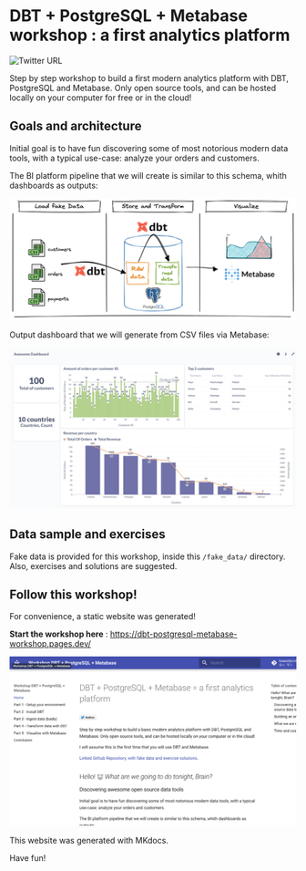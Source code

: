 # DBT + PostgreSQL + Metabase workshop : a first analytics platform

![Twitter URL](https://img.shields.io/twitter/url?label=Author&style=social&url=https%3A%2F%2Ftwitter.com%2FBastienOvh)

Step by step workshop to build a first modern analytics platform with DBT, PostgreSQL and Metabase.
Only open source tools, and can be hosted locally on your computer for free or in the cloud!

## Goals and architecture

Initial goal is to have fun discovering some of most notorious modern data tools, with a typical use-case: analyze your orders and customers.

The BI platform pipeline that we will create is similar to this schema, whith dashboards as outputs: 

![first BI platform](mkdocs/docs/img/dbt-postgresql-metabase.png)


Output dashboard that we will generate from CSV files via Metabase:

![first BI platform](mkdocs/docs/img/metabase8.png)


## Data sample and exercises

Fake data is provided for this workshop, inside this `/fake_data/` directory.
Also, exercises and solutions are suggested.


## Follow this workshop! 

For convenience, a static website was generated! 

**Start the workshop here** : <https://dbt-postgresql-metabase-workshop.pages.dev/>

![Static Website](mkdocs/docs/img/staticwebsite.png)

This website was generated with MKdocs.

Have fun!